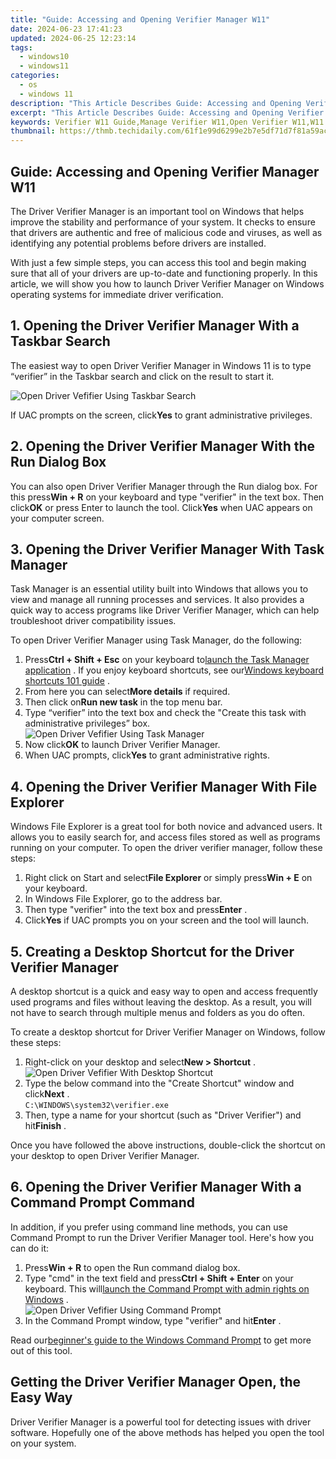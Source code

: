 ```yaml
---
title: "Guide: Accessing and Opening Verifier Manager W11"
date: 2024-06-23 17:41:23
updated: 2024-06-25 12:23:14
tags:
  - windows10
  - windows11
categories:
  - os
  - windows 11
description: "This Article Describes Guide: Accessing and Opening Verifier Manager W11"
excerpt: "This Article Describes Guide: Accessing and Opening Verifier Manager W11"
keywords: Verifier W11 Guide,Manage Verifier W11,Open Verifier W11,W11 Verifier Access,Verifier Manager Tutorial,W11 Verifier Tools,How To Use Verifier W11
thumbnail: https://thmb.techidaily.com/61f1e99d6299e2b7e5df71d7f81a59ac930cb2c81d484489a08d43204f560599.jpg
---
```


## Guide: Accessing and Opening Verifier Manager W11

 The Driver Verifier Manager is an important tool on Windows that helps improve the stability and performance of your system. It checks to ensure that drivers are authentic and free of malicious code and viruses, as well as identifying any potential problems before drivers are installed.

 With just a few simple steps, you can access this tool and begin making sure that all of your drivers are up-to-date and functioning properly. In this article, we will show you how to launch Driver Verifier Manager on Windows operating systems for immediate driver verification.

## 1\. Opening the Driver Verifier Manager With a Taskbar Search

 The easiest way to open Driver Verifier Manager in Windows 11 is to type “verifier” in the Taskbar search and click on the result to start it.

![Open Driver Vefifier Using Taskbar Search](https://static1.makeuseofimages.com/wordpress/wp-content/uploads/2022/12/open-driver-vefifier-using-taskbar-search.jpg)

 If UAC prompts on the screen, click**Yes** to grant administrative privileges.

## 2\. Opening the Driver Verifier Manager With the Run Dialog Box

 You can also open Driver Verifier Manager through the Run dialog box. For this press**Win + R** on your keyboard and type "verifier" in the text box. Then click**OK** or press Enter to launch the tool. Click**Yes** when UAC appears on your computer screen.

## 3\. Opening the Driver Verifier Manager With Task Manager

 Task Manager is an essential utility built into Windows that allows you to view and manage all running processes and services. It also provides a quick way to access programs like Driver Verifier Manager, which can help troubleshoot driver compatibility issues.

To open Driver Verifier Manager using Task Manager, do the following:

1. Press**Ctrl + Shift + Esc** on your keyboard to[launch the Task Manager application](https://www.makeuseof.com/ways-to-open-task-manager-windows-10/) . If you enjoy keyboard shortcuts, see our[Windows keyboard shortcuts 101 guide](https://www.makeuseof.com/tag/windows-shortcuts-101-ultimate-keyboard-shortcut-guide/) .
2. From here you can select**More details** if required.
3. Then click on**Run new task** in the top menu bar.
4. Type “verifier” into the text box and check the "Create this task with administrative privileges” box.  
![Open Driver Vefifier Using Task Manager](https://static1.makeuseofimages.com/wordpress/wp-content/uploads/2022/12/open-driver-vefifier-using-task-manager.jpg)
5. Now click**OK** to launch Driver Verifier Manager.
6. When UAC prompts, click**Yes** to grant administrative rights.

## 4\. Opening the Driver Verifier Manager With File Explorer

 Windows File Explorer is a great tool for both novice and advanced users. It allows you to easily search for, and access files stored as well as programs running on your computer. To open the driver verifier manager, follow these steps:

1. Right click on Start and select**File Explorer** or simply press**Win + E** on your keyboard.
2. In Windows File Explorer, go to the address bar.
3. Then type "verifier" into the text box and press**Enter** .
4. Click**Yes** if UAC prompts you on your screen and the tool will launch.

## 5\. Creating a Desktop Shortcut for the Driver Verifier Manager

 A desktop shortcut is a quick and easy way to open and access frequently used programs and files without leaving the desktop. As a result, you will not have to search through multiple menus and folders as you do often.

 To create a desktop shortcut for Driver Verifier Manager on Windows, follow these steps:

1. Right-click on your desktop and select**New > Shortcut** .  
![Open Driver Vefifier With Desktop Shortcut](https://static1.makeuseofimages.com/wordpress/wp-content/uploads/2022/12/open-driver-vefifier-with-desktop-shortcut.jpg)
2. Type the below command into the "Create Shortcut" window and click**Next** .  
`C:\WINDOWS\system32\verifier.exe`
3. Then, type a name for your shortcut (such as "Driver Verifier") and hit**Finish** .

 Once you have followed the above instructions, double-click the shortcut on your desktop to open Driver Verifier Manager.

## 6\. Opening the Driver Verifier Manager With a Command Prompt Command

 In addition, if you prefer using command line methods, you can use Command Prompt to run the Driver Verifier Manager tool. Here's how you can do it:

1. Press**Win + R** to open the Run command dialog box.
2. Type "cmd" in the text field and press**Ctrl + Shift + Enter** on your keyboard. This will[launch the Command Prompt with admin rights on Windows](https://www.makeuseof.com/windows-run-command-prompt-admin/) .  
![Open Driver Vefifier Using Command Prompt](https://static1.makeuseofimages.com/wordpress/wp-content/uploads/2022/12/open-driver-vefifier-using-command-prompt.jpg)
3. In the Command Prompt window, type "verifier" and hit**Enter** .

 Read our[beginner's guide to the Windows Command Prompt](https://www.makeuseof.com/tag/a-beginners-guide-to-the-windows-command-line/) to get more out of this tool.

## Getting the Driver Verifier Manager Open, the Easy Way

 Driver Verifier Manager is a powerful tool for detecting issues with driver software. Hopefully one of the above methods has helped you open the tool on your system.


<ins class="adsbygoogle"
     style="display:block"
     data-ad-format="autorelaxed"
     data-ad-client="ca-pub-7571918770474297"
     data-ad-slot="1223367746"></ins>



<ins class="adsbygoogle"
     style="display:block"
     data-ad-client="ca-pub-7571918770474297"
     data-ad-slot="8358498916"
     data-ad-format="auto"
     data-full-width-responsive="true"></ins>

